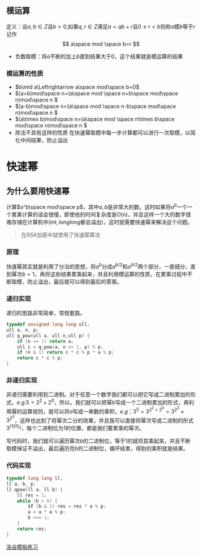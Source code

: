 ## 模运算
定义：设$a,b\in Z$且$b>0$,如果$q,r\in Z$满足$a=qb+r$且$0\le r<b$则称$a$模$b$等于$r$记作
$$
a\space mod \space b=r
$$
- 负数取模：将$a$不断的加上$b$直到结果大于$0$，这个结果就是模运算的结果
### 模运算的性质
- $b\mid a\Leftrightarrow a\space mod\space b=0$
- $(a+b)mod\space n=(a\space mod \space n+b\space mod\space n)mod\space n $
- $(a-b)mod\space n=(a\space mod \space n-b\space mod\space n)mod\space n $
- $(a\times  b)mod\space n=(a\space mod \space n\times b\space mod\space n)mod\space n $
- 除法不具有这样的性质
在快速幂取模中每一步计算都可以进行一次取模，以简化中间结果，防止溢出
# 快速幂

## 为什么要用快速幂

计算$a^b\space mod\space p$，其中$a,b$是非常大的数。这时如果将$a^b$一个一个累乘计算的话会很慢，即使他的时间复杂度是$O(n)$，并且这样一个大的数字很难存储在计算机中($int,long long$都会溢出)，这时就需要快速幂来解决这个问题。

> 在$RSA$加密中就使用了快速幂算法


### 原理
快速幂其实就是利用了分治的思想，将$a^b$分成$a^{b/2}$和$a^{b/2}$两个部分，一直细分，直到幂次$b=1$，再将这些结果累乘起来，并且利用模运算的性质，在累乘过程中不断取模，防止溢出，最后就可以得到最后的答案。


### 递归实现
递归的思路非常简单，常规套路。
```cpp
typedef unsigned long long ull;
ull a, n, p;
ull q_pow(ull a, ull n,ull p) {
    if (n == 1) return a;
    ull c = q_pow(a, n >> 1, p) % p;
    if (n & 1) return c * c % p * a % p;
    return c * c % p;
}
```
### 非递归实现

非递归需要利用到二进制。对于任意一个数字我们都可以把它写成二进制累加的形式，$e.g.5=2^2+2^0$，所以，我们就可以把幂$b$写成一个二进制累加的形式，再利用幂的运算规则，就可以将$a$写成一串数的乘积，$e.g：3^5=3^{2^2+2^0}=3^{2^2}\times 3^{2^0}$，这样也达到了将幂次二分的效果，并且我可以直接将幂次写成二进制的形式$3^{(101)_2}$，每个二进制位为$1$的位置，都是我们要累乘的幂次。

写代码时，我们就可以遍历幂次$b$的二进制位，等于$1$的就将其乘起来，并且不断取模保证不溢出，最后遍历完$b$的二进制位，循环结束，得到的乘积就是结果。

### 代码实现
```cpp
typedef long long ll;
ll a, b, p;
ll qpow(ll a, ll b) {
    ll res = 1;
    while (b > 0) {
        if (b & 1) res = res * a % p;
        a = a * a % p;
        b >>= 1;
    }
    return res;
}
```
[洛谷模板练习](https://www.luogu.com.cn/problem/P1226)






